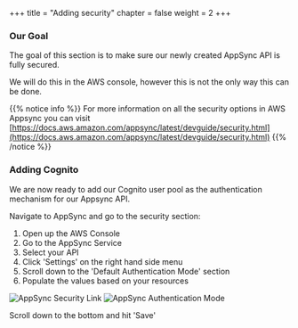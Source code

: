 +++
title = "Adding security"
chapter = false
weight = 2
+++

### Our Goal

The goal of this section is to make sure our newly created AppSync API is fully secured.

We will do this in the AWS console, however this is not the only way this can be done.

{{% notice info %}}
For more information on all the security options in AWS Appsync you can visit [https://docs.aws.amazon.com/appsync/latest/devguide/security.html](https://docs.aws.amazon.com/appsync/latest/devguide/security.html)
{{% /notice %}}

### Adding Cognito

We are now ready to add our Cognito user pool as the authentication mechanism for our Appsync API.

Navigate to AppSync and go to the security section:

1. Open up the AWS Console
2. Go to the AppSync Service
3. Select your API
4. Click 'Settings' on the right hand side menu
5. Scroll down to the 'Default Authentication Mode' section
6. Populate the values based on your resources

![AppSync Security Link](/images/appsync-settings-link.png)
![AppSync Authentication Mode](/images/appsync-authentication-mode.png)

Scroll down to the bottom and hit 'Save'
